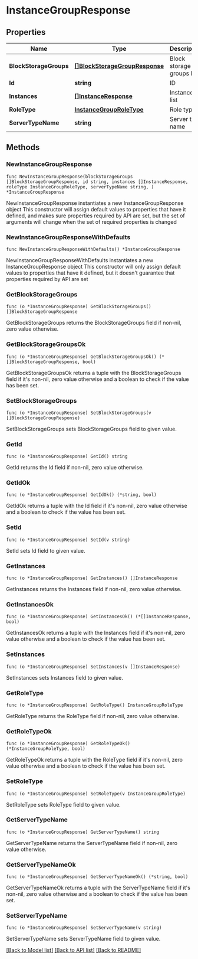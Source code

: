 # InstanceGroupResponse

## Properties

Name | Type | Description | Notes
------------ | ------------- | ------------- | -------------
**BlockStorageGroups** | [**[]BlockStorageGroupResponse**](BlockStorageGroupResponse.md) | Block storage groups list | 
**Id** | **string** | ID | 
**Instances** | [**[]InstanceResponse**](InstanceResponse.md) | Instances list | 
**RoleType** | [**InstanceGroupRoleType**](InstanceGroupRoleType.md) | Role type | 
**ServerTypeName** | **string** | Server type name | 

## Methods

### NewInstanceGroupResponse

`func NewInstanceGroupResponse(blockStorageGroups []BlockStorageGroupResponse, id string, instances []InstanceResponse, roleType InstanceGroupRoleType, serverTypeName string, ) *InstanceGroupResponse`

NewInstanceGroupResponse instantiates a new InstanceGroupResponse object
This constructor will assign default values to properties that have it defined,
and makes sure properties required by API are set, but the set of arguments
will change when the set of required properties is changed

### NewInstanceGroupResponseWithDefaults

`func NewInstanceGroupResponseWithDefaults() *InstanceGroupResponse`

NewInstanceGroupResponseWithDefaults instantiates a new InstanceGroupResponse object
This constructor will only assign default values to properties that have it defined,
but it doesn't guarantee that properties required by API are set

### GetBlockStorageGroups

`func (o *InstanceGroupResponse) GetBlockStorageGroups() []BlockStorageGroupResponse`

GetBlockStorageGroups returns the BlockStorageGroups field if non-nil, zero value otherwise.

### GetBlockStorageGroupsOk

`func (o *InstanceGroupResponse) GetBlockStorageGroupsOk() (*[]BlockStorageGroupResponse, bool)`

GetBlockStorageGroupsOk returns a tuple with the BlockStorageGroups field if it's non-nil, zero value otherwise
and a boolean to check if the value has been set.

### SetBlockStorageGroups

`func (o *InstanceGroupResponse) SetBlockStorageGroups(v []BlockStorageGroupResponse)`

SetBlockStorageGroups sets BlockStorageGroups field to given value.


### GetId

`func (o *InstanceGroupResponse) GetId() string`

GetId returns the Id field if non-nil, zero value otherwise.

### GetIdOk

`func (o *InstanceGroupResponse) GetIdOk() (*string, bool)`

GetIdOk returns a tuple with the Id field if it's non-nil, zero value otherwise
and a boolean to check if the value has been set.

### SetId

`func (o *InstanceGroupResponse) SetId(v string)`

SetId sets Id field to given value.


### GetInstances

`func (o *InstanceGroupResponse) GetInstances() []InstanceResponse`

GetInstances returns the Instances field if non-nil, zero value otherwise.

### GetInstancesOk

`func (o *InstanceGroupResponse) GetInstancesOk() (*[]InstanceResponse, bool)`

GetInstancesOk returns a tuple with the Instances field if it's non-nil, zero value otherwise
and a boolean to check if the value has been set.

### SetInstances

`func (o *InstanceGroupResponse) SetInstances(v []InstanceResponse)`

SetInstances sets Instances field to given value.


### GetRoleType

`func (o *InstanceGroupResponse) GetRoleType() InstanceGroupRoleType`

GetRoleType returns the RoleType field if non-nil, zero value otherwise.

### GetRoleTypeOk

`func (o *InstanceGroupResponse) GetRoleTypeOk() (*InstanceGroupRoleType, bool)`

GetRoleTypeOk returns a tuple with the RoleType field if it's non-nil, zero value otherwise
and a boolean to check if the value has been set.

### SetRoleType

`func (o *InstanceGroupResponse) SetRoleType(v InstanceGroupRoleType)`

SetRoleType sets RoleType field to given value.


### GetServerTypeName

`func (o *InstanceGroupResponse) GetServerTypeName() string`

GetServerTypeName returns the ServerTypeName field if non-nil, zero value otherwise.

### GetServerTypeNameOk

`func (o *InstanceGroupResponse) GetServerTypeNameOk() (*string, bool)`

GetServerTypeNameOk returns a tuple with the ServerTypeName field if it's non-nil, zero value otherwise
and a boolean to check if the value has been set.

### SetServerTypeName

`func (o *InstanceGroupResponse) SetServerTypeName(v string)`

SetServerTypeName sets ServerTypeName field to given value.



[[Back to Model list]](../README.md#documentation-for-models) [[Back to API list]](../README.md#documentation-for-api-endpoints) [[Back to README]](../README.md)


